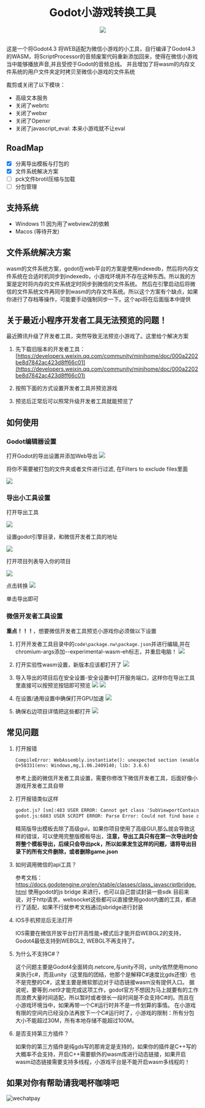 <div align="center">
  <h1>Godot小游戏转换工具</h1>
  <img src="./assets/logo.svg"></img>
</div>
<br/>

这是一个将Godot4.3 将WEB适配为微信小游戏的小工具，自行编译了Godot4.3的WASM，将ScriptProcessor的音频废案代码重新添加回来，使得在微信小游戏当中能够播放声音,并且受控于Godot的音频总线。
并且增加了将wasm的内存文件系统的用户文件夹定时拷贝至微信小游戏的文件系统

裁剪或关闭了以下模块：

- 高级文本服务
- 关闭了webrtc
- 关闭了webxr
- 关闭了Openxr
- 关闭了javascript_eval: 本来小游戏就不让eval

## RoadMap

- [x] 分离导出模板与打包的
- [x] 文件系统解决方案
- [ ] pck文件brotil压缩与加载
- [ ] 分包管理

## 支持系统

- Windows 11 因为用了webview2的依赖
- Macos (等待开发)

## 文件系统解决方案

wasm的文件系统方案，godot在web平台的方案是使用indexedb，然后将内存文件系统在合适时机同步到indexedb，小游戏环境并不存在这种东西。所以我的方案是定时将内存的文件系统定时同步到微信的文件系统。
然后在引擎启动后将微信的文件系统文件再同步到wasm的内存文件系统。所以这个方案有个缺点，如果你进行了存档等操作，可能要手动强制同步一下。这个api将在后面版本中提供

## 关于最近小程序开发者工具无法预览的问题！

最近腾讯升级了开发者工具，突然导致无法预览小游戏了。这里给个解决方案

1. 先下载旧版本的开发者工具：[https://developers.weixin.qq.com/community/minihome/doc/000a2202be8d7842ac423d8ff66c01](https://developers.weixin.qq.com/community/minihome/doc/000a2202be8d7842ac423d8ff66c01)
2. 按照下面的方式设置开发者工具并预览游戏

3. 预览后正常后可以照常升级开发者工具就能预览了

## 如何使用

### Godot编辑器设置

打开Godot的导出设置并添加Web导出
![](./pictures/godot1.png)

将你不需要被打包的文件夹或者文件进行过滤, 在Filters to exclude files里面

![](./pictures/godot2.png)

### 导出小工具设置

打开导出工具

![](./pictures/tools1.png)

设置godot引擎目录，和微信开发者工具的地址

![](./pictures/tools2.png)

打开项目列表导入你的项目

![](./pictures/tools3.png)

点击转换
![](./pictures/tools4.png)

单击导出即可

### 微信开发者工具设置

**重点！！！**，想要微信开发者工具预览小游戏你必须做以下设置

1. 打开开发者工具目录中的`code\package.nw\package.json`并进行编辑,并在chromium-args添加--experimental-wasm-eh标志，并重启电脑！
   ![](./pictures/package.json.png)
2. 打开实验性wasm设置，新版本应该都打开了
   ![](./pictures/wasm_exper.png)

3. 导入导出的项目后在安全设置-安全设置中打开服务端口，这样你在导出工具里直接可以按预览按钮即可预览
   ![](./pictures/wechat.png)
   ![](./pictures/wechat2.png)

4. 在设置/通用设置中确保打开GPU加速
   ![](./pictures/wechat3.png)

5. 确保右边项目详情把这些都打开
   ![](./pictures/wchat4.png)

## 常见问题

1. 打开报错

   ```txt
   CompileError: WebAssembly.instantiate(): unexpected section (enable with --experimental-wasm-eh)
   @+58331(env: Windows,mg,1.06.2409140; lib: 3.6.6)
   ```

   参考上面的微信开发者工具设置，需要你修改下微信开发者工具，后面好像小游戏开发者工具自带

2. 打开报错类似这样

   ```txt
   godot.js? [sm]:483 USER ERROR: Cannot get class 'SubViewportContainer'.
   godot.js:6883 USER SCRIPT ERROR: Parse Error: Could not find base class "RichTextLabel".
   ```

   精简版导出模板去除了高级gui，如果你项目使用了高级GUI,那么就会导致这样的错误，可以使用完整版模板导出，**注意，导出工具只有在第一次导出时会将整个模板导出，后续只会导出pck，所以如果发生这样的问题，请将导出目录下的所有文件删除，或者删除game.json**

3. 如何调用微信的api工具？

   参考文档：https://docs.godotengine.org/en/stable/classes/class_javascriptbridge.html 使用godot的js bridge 来进行，也可以自己尝试封装一些sdk
   目前来说，对于http请求，websocket这些都可以直接使用godot内置的工具，都进行了适配，如果不行就参考文档通过jsbridge进行封装

4. IOS手机预览后无法打开

   IOS需要在微信开放平台打开高性能+模式后才能开启WEBGL2的支持，Godot4最低支持到WEBGL2, WEBGL不再支持了。

5. 为什么不支持C#？

   这个问题主要是Godot4全面转向.netcore,与unity不同，unity依然使用mono来执行c#，而且unity（这里指的团结，他那个是解释C#速度比gds还慢）也不是完整的C#，这里主要是微软那边对于动态链接wasm没有提供入口。
   据说呢，要等到.net9才能完成这项工作，godot官方不想因为马上就要有的工作而浪费大量时间适配，所以暂时或者很长一段时间是不会支持C#的。而且在小游戏环境当中，如果再带一个C#运行时并不是一件划算的事情。
   在小游戏有限的空间内已经没办法再放下一个C#运行时了，小游戏的限制：所有分包大小不能超过30M，所有本地存储不能超过100M。

6. 是否支持第三方插件？

   如果你的第三方插件是纯gds写的那肯定是支持的，如果你的插件是C++写的大概率不会支持，开启C++需要额外的wasm库进行动态链接，如果开启wasm动态链接需要支持多线程，小游戏平台是不能开启wasm多线程的！

## 如果对你有帮助请我喝杯咖啡吧

![wechatpay](./pictures/wechat_pay.jpg)
